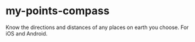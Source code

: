# my-points-compass
Know the directions and distances of any places on earth you choose. For iOS and Android.
